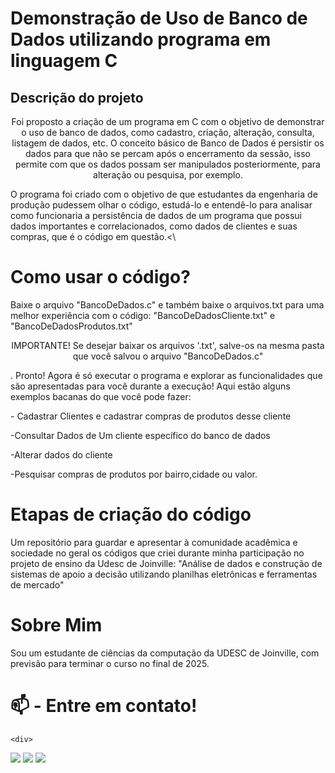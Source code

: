# Demonstração de Uso de Banco de Dados utilizando programa em linguagem C

## Descrição do projeto
<p align="center">Foi proposto a criação de um programa em C com o objetivo de demonstrar o uso de banco de dados, como cadastro, criação, alteração, consulta, listagem de dados, etc. O conceito básico de Banco de Dados é persistir os dados para que não se percam após o encerramento da sessão, isso permite com que os dados possam ser manipulados posteriormente, para alteração ou pesquisa, por exemplo.

<p align="left"> O programa foi criado com o objetivo de que estudantes da engenharia de produção pudessem olhar o código, estudá-lo e entendê-lo para analisar como funcionaria a persistência de dados de um programa que possui dados importantes e correlacionados, como dados de clientes e suas compras, que é o código em questão.<\
  
# Como usar o código?
  <p align="left"> Baixe o arquivo "BancoDeDados.c" e também baixe o arquivos.txt para uma melhor experiência com o código: "BancoDeDadosCliente.txt" e "BancoDeDadosProdutos.txt"
    
<p align="center"> IMPORTANTE! Se desejar baixar os arquivos '.txt', salve-os na mesma pasta que você salvou o arquivo "BancoDeDados.c"
  <p align="left">. Pronto! Agora é só executar o programa e explorar as funcionalidades que são apresentadas para você durante a execução! Aqui estão alguns exemplos bacanas do que você pode fazer:
  <p align="left"> - Cadastrar Clientes e cadastrar compras de produtos desse cliente
  <p align="left"> -Consultar Dados de Um cliente específico do banco de dados
  <p align="left"> -Alterar dados do cliente
  <p align="left"> -Pesquisar compras de produtos por bairro,cidade ou valor.
  
  
  
 # Etapas de criação do código


Um repositório para guardar e apresentar à comunidade acadêmica e sociedade no geral os códigos que criei durante minha participação no projeto de ensino da Udesc de Joinville: "Análise de dados e construção de sistemas de apoio a decisão utilizando planilhas eletrônicas e  ferramentas de mercado" 

  
# Sobre Mim
  Sou um estudante de ciências da computação da UDESC de Joinville, com previsão para terminar o curso no final de 2025.
  
  # 📫 - Entre em contato!
    <div>
<a href="https://instagram.com/wyllen_brito/" target="_blank"><img src="https://img.shields.io/badge/-Instagram-%23E4405F?style=for-the-badge&logo=instagram&logoColor=white" target="_blank"></a>
<a href = "mailto:contato@WyllenBSilva"><img src="https://img.shields.io/badge/Gmail-D14836?style=for-the-badge&logo=gmail&logoColor=white" target="_blank"></a>
<a href="https://www.linkedin.com/in/wyllen-brito/" target="_blank"><img src="https://img.shields.io/badge/-LinkedIn-%230077B5?style=for-the-badge&logo=linkedin&logoColor=white" target="_blank"></a>   
</div>


